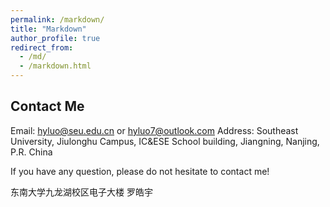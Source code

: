 ```yaml
---
permalink: /markdown/
title: "Markdown"
author_profile: true
redirect_from: 
  - /md/
  - /markdown.html
---
```


## Contact Me
Email: hyluo@seu.edu.cn or hyluo7@outlook.com
Address: Southeast University, Jiulonghu Campus, IC&ESE School building, Jiangning, Nanjing, P.R. China

If you have any question, please do not hesitate to contact me!

东南大学九龙湖校区电子大楼 罗皓宇
